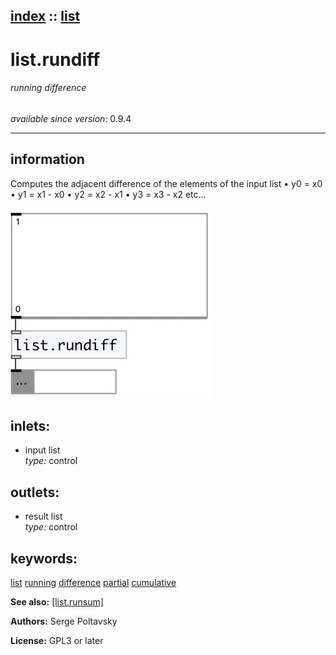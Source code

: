 [index](index.html) :: [list](category_list.html)
---

# list.rundiff

###### running difference

*available since version:* 0.9.4

---


## information
Computes the adjacent difference of the elements of the input list • y0 = x0 • y1 = x1 - x0 • y2 = x2 - x1 • y3 = x3 - x2 etc...


[![example](../examples/img/list.rundiff.jpg)](../examples/pd/list.rundiff.pd)









## inlets:

* input list<br>
_type:_ control



## outlets:

* result list<br>
_type:_ control



## keywords:

[list](keywords/list.html)
[running](keywords/running.html)
[difference](keywords/difference.html)
[partial](keywords/partial.html)
[cumulative](keywords/cumulative.html)



**See also:**
[\[list.runsum\]](list.runsum.html)




**Authors:** Serge Poltavsky




**License:** GPL3 or later





